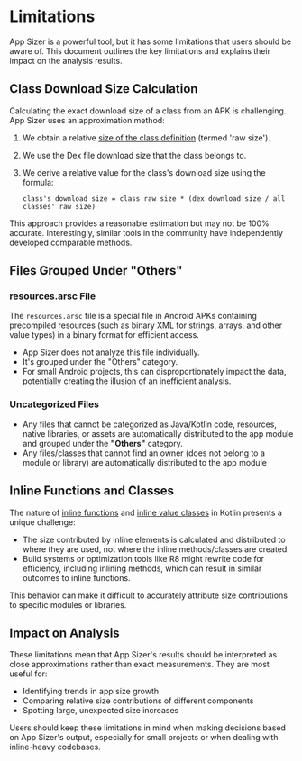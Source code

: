 # Limitations

App Sizer is a powerful tool, but it has some limitations that users should be aware of. This document outlines the key limitations and explains their impact on the analysis results.

## Class Download Size Calculation

Calculating the exact download size of a class from an APK is challenging. App Sizer uses an approximation method:

1. We obtain a relative [size of the class definition][class_size] (termed 'raw size').
2. We use the Dex file download size that the class belongs to.
3. We derive a relative value for the class's download size using the formula:

   ```
   class's download size = class raw size * (dex download size / all classes' raw size)
   ```

This approach provides a reasonable estimation but may not be 100% accurate. Interestingly, similar tools in the community have independently developed comparable methods.

## Files Grouped Under "Others"

### resources.arsc File
The `resources.arsc` file is a special file in Android APKs containing precompiled resources (such as binary XML for strings, arrays, and other value types) in a binary format for efficient access.

- App Sizer does not analyze this file individually.
- It's grouped under the "Others" category.
- For small Android projects, this can disproportionately impact the data, potentially creating the illusion of an inefficient analysis.

### Uncategorized Files
* Any files that cannot be categorized as Java/Kotlin code, resources, native libraries, or assets are automatically distributed to the app module and grouped under the **"Others"** category.
* Any files/classes that cannot find an owner (does not belong to a module or library) are automatically distributed to the app module

## Inline Functions and Classes

The nature of [inline functions][inline_functions] and [inline value classes][inline_class] in Kotlin presents a unique challenge:

- The size contributed by inline elements is calculated and distributed to where they are used, not where the inline methods/classes are created.
- Build systems or optimization tools like R8 might rewrite code for efficiency, including inlining methods, which can result in similar outcomes to inline functions.

This behavior can make it difficult to accurately attribute size contributions to specific modules or libraries.

## Impact on Analysis

These limitations mean that App Sizer's results should be interpreted as close approximations rather than exact measurements. They are most useful for:

- Identifying trends in app size growth
- Comparing relative size contributions of different components
- Spotting large, unexpected size increases

Users should keep these limitations in mind when making decisions based on App Sizer's output, especially for small projects or when dealing with inline-heavy codebases.

[class_size]: https://github.com/JesusFreke/smali/blob/master/dexlib2/src/main/java/org/jf/dexlib2/dexbacked/DexBackedClassDef.java#L505
[inline_functions]: https://kotlinlang.org/docs/inline-functions.html
[inline_class]: https://kotlinlang.org/docs/inline-classes.html